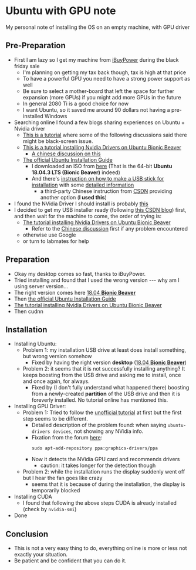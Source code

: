 # Ubuntu with GPU note
 My personal note of installing the OS on an empty machine, with GPU driver

## Pre-Preparation
* First I am lazy so I get my machine from [iBuyPower](https://www.ibuypower.com/Site/Computer/desktops) during the black friday sale
  * I'm planning on getting my tax back though, tax is high at that price
  * To have a powerful GPU you need to have a strong power support as well
  * Be sure to select a mother-board that left the space for further expansion (more GPUs) if you might add more GPUs in the future
  * In general 2080 Ti is a good choice for now
  * I want Ubuntu, so it saved me around 90 dollars not having a pre-installed Windows
* Searching online I found a few blogs sharing experiences on Ubuntu + Nvidia driver
  * [This is a tutorial](https://www.pugetsystems.com/labs/hpc/The-Best-Way-To-Install-Ubuntu-18-04-with-NVIDIA-Drivers-and-any-Desktop-Flavor-1178/) where some of the following discussions said there might be black-screen issue.
  * [This is a tutorial installing Nvidia Drivers on Ubuntu Bionic Beaver](https://linuxconfig.org/how-to-install-the-nvidia-drivers-on-ubuntu-18-04-bionic-beaver-linux)
    * [A chinese discussion on this](https://blog.csdn.net/tjuyanming/article/details/80862290)
  * [The official Ubuntu Installation Guide](https://help.ubuntu.com/community/GraphicalInstall)
    * I downloaded an ISO from [here](http://cdimage.ubuntu.com/releases/18.04.3/release/?_ga=2.134170190.1104284630.1574932620-706300109.1574932620) (That is the 64-bit **Ubuntu 18.04.3 LTS (Bionic Beaver)** indeed)
    * And there's [instruction on how to make a USB stick for installation](https://help.ubuntu.com/community/Installation/FromUSBStick) with some [detailed information](https://ubuntuforums.org/showthread.php?t=2230389)
      * a third-party Chinese instruction from [CSDN](https://blog.csdn.net/Allyli0022/article/details/81674504) providing another option (**I used this**)
* I found the NVidia Driver I should install is probably [this](https://www.nvidia.com/download/driverResults.aspx/154997/en-us)
* I decided to get my USB installer ready (following [this CSDN blog]((https://blog.csdn.net/Allyli0022/article/details/81674504))) first, and then wait for the machine to come, the order of trying is:
  * [The tutorial installing Nvidia Drivers on Ubuntu Bionic Beaver](https://linuxconfig.org/how-to-install-the-nvidia-drivers-on-ubuntu-18-04-bionic-beaver-linux)
    * Refer to the [Chinese discussion](https://blog.csdn.net/tjuyanming/article/details/80862290) first if any problem encountered
  * otherwise use Google
  * or turn to labmates for help

## Preparation
* Okay my desktop comes so fast, thanks to iBuyPower.
* Tried installing and found that I used the wrong version --- why am I using server version...
* The right version comes here [18.04 **Bionic Beaver**](http://releases.ubuntu.com/18.04/)
* Then [the official Ubuntu Installation Guide](https://help.ubuntu.com/community/GraphicalInstall)
* [The tutorial installing Nvidia Drivers on Ubuntu Bionic Beaver](https://linuxconfig.org/how-to-install-the-nvidia-drivers-on-ubuntu-18-04-bionic-beaver-linux)
* Then cudnn

## Installation
* Installing Ubuntu:
  * Problem 1: my installation USB drive at least does install something, but wrong version somehow
    * Fixed by having the right version **desktop** ([18.04 **Bionic Beaver**](http://releases.ubuntu.com/18.04/))
  * Problem 2: it seems that it is not successfully installing anything? It keeps boosting from the USB drive and asking me to install, once and once again, for always.
    * Fixed by (I don't fully understand what happened there) boosting from a newly-created **partition** of the USB drive and then it is foreverly installed. No tutorial online has mentioned this.
* Installing GPU Driver:
  * Problem 1: Tried to follow the [unofficial tutorial](https://linuxconfig.org/how-to-install-the-nvidia-drivers-on-ubuntu-18-04-bionic-beaver-linux) at first but the first step seems to be different.
    * Detailed description of the problem found: when saying ```ubuntu-drivers devices```, not showing any NVidia info.
    * Fixation from the forum [here](https://forums.linuxmint.com/viewtopic.php?t=287206): 
        ```shell
        sudo apt-add-repository ppa:graphics-drivers/ppa
        ```
    * Now it detects the NVidia GPU card and recommends drivers
      * caution: it takes longer for the detection though
  * Problem 2: while the installation runs the display suddenly went off but I hear the fan goes like crazy
    * seems that it is because of during the installation, the display is temporarily blocked
* Installing CUDA
  * I found that following the above steps CUDA is already installed (check by ```nvidia-smi```)
* Done

## Conclusion
* This is not a very easy thing to do, everything online is more or less not exactly your situation.
* Be patient and be confident that you can do it.






